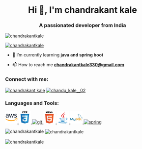 <h1 align="center">Hi 👋, I'm chandrakant kale</h1>
<h3 align="center">A passionated developer from India</h3>

<p align="left"> <img src="https://komarev.com/ghpvc/?username=chandrakantkale&label=Profile%20views&color=0e75b6&style=flat" alt="chandrakantkale" /> </p>

<p align="left"> <a href="https://github.com/ryo-ma/github-profile-trophy"><img src="https://github-profile-trophy.vercel.app/?username=chandrakantkale" alt="chandrakantkale" /></a> </p>

- 🌱 I’m currently learning **java and spring boot**

- 📫 How to reach me **chandrakantkale330@gmail.com**

<h3 align="left">Connect with me:</h3>
<p align="left">
<a href="[https://linkedin.com/in/chandrakant kale](https://www.linkedin.com/in/chandrakant-kale-50a60b309/)" target="blank"><img align="center" src="https://raw.githubusercontent.com/rahuldkjain/github-profile-readme-generator/master/src/images/icons/Social/linked-in-alt.svg" alt="chandrakant kale" height="30" width="40" /></a>
<a href="https://instagram.com/chandu_kale__02" target="blank"><img align="center" src="https://raw.githubusercontent.com/rahuldkjain/github-profile-readme-generator/master/src/images/icons/Social/instagram.svg" alt="chandu_kale__02" height="30" width="40" /></a>


<h3 align="left">Languages and Tools:</h3>
<p align="left"> <a href="https://aws.amazon.com" target="_blank" rel="noreferrer"> <img src="https://raw.githubusercontent.com/devicons/devicon/master/icons/amazonwebservices/amazonwebservices-original-wordmark.svg" alt="aws" width="40" height="40"/> </a> <a href="https://www.w3schools.com/css/" target="_blank" rel="noreferrer"> <img src="https://raw.githubusercontent.com/devicons/devicon/master/icons/css3/css3-original-wordmark.svg" alt="css3" width="40" height="40"/> </a> <a href="https://git-scm.com/" target="_blank" rel="noreferrer"> <img src="https://www.vectorlogo.zone/logos/git-scm/git-scm-icon.svg" alt="git" width="40" height="40"/> </a> <a href="https://www.w3.org/html/" target="_blank" rel="noreferrer"> <img src="https://raw.githubusercontent.com/devicons/devicon/master/icons/html5/html5-original-wordmark.svg" alt="html5" width="40" height="40"/> </a> <a href="https://www.java.com" target="_blank" rel="noreferrer"> <img src="https://raw.githubusercontent.com/devicons/devicon/master/icons/java/java-original.svg" alt="java" width="40" height="40"/> </a> <a href="https://www.mysql.com/" target="_blank" rel="noreferrer"> <img src="https://raw.githubusercontent.com/devicons/devicon/master/icons/mysql/mysql-original-wordmark.svg" alt="mysql" width="40" height="40"/> </a> <a href="https://spring.io/" target="_blank" rel="noreferrer"> <img src="https://www.vectorlogo.zone/logos/springio/springio-icon.svg" alt="spring" width="40" height="40"/> </a> </p>

<p><img align="left" src="https://github-readme-stats.vercel.app/api/top-langs?username=chandrakantkale&show_icons=true&locale=en&layout=compact" alt="chandrakantkale" /></p>

<p>&nbsp;<img align="center" src="https://github-readme-stats.vercel.app/api?username=chandrakantkale&show_icons=true&locale=en" alt="chandrakantkale" /></p>

<p><img align="center" src="https://github-readme-streak-stats.herokuapp.com/?user=chandrakantkale&" alt="chandrakantkale" /></p>
